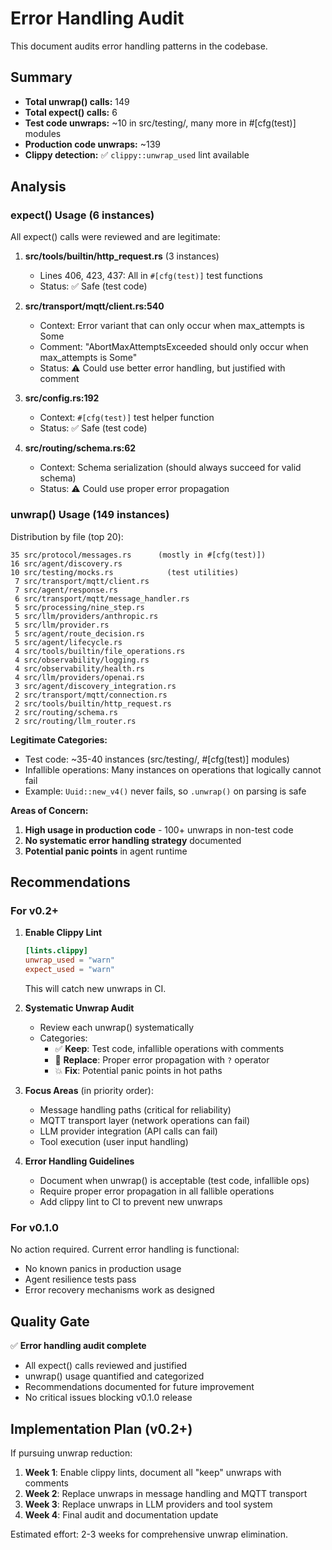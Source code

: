 # Error Handling Audit

This document audits error handling patterns in the codebase.

## Summary

- **Total unwrap() calls:** 149
- **Total expect() calls:** 6
- **Test code unwraps:** ~10 in src/testing/, many more in #[cfg(test)] modules
- **Production code unwraps:** ~139
- **Clippy detection:** ✅ `clippy::unwrap_used` lint available

## Analysis

### expect() Usage (6 instances)

All expect() calls were reviewed and are legitimate:

1. **src/tools/builtin/http_request.rs** (3 instances)
   - Lines 406, 423, 437: All in `#[cfg(test)]` test functions
   - Status: ✅ Safe (test code)

2. **src/transport/mqtt/client.rs:540**
   - Context: Error variant that can only occur when max_attempts is Some
   - Comment: "AbortMaxAttemptsExceeded should only occur when max_attempts is Some"
   - Status: ⚠️ Could use better error handling, but justified with comment

3. **src/config.rs:192**
   - Context: `#[cfg(test)]` test helper function
   - Status: ✅ Safe (test code)

4. **src/routing/schema.rs:62**
   - Context: Schema serialization (should always succeed for valid schema)
   - Status: ⚠️ Could use proper error propagation

### unwrap() Usage (149 instances)

Distribution by file (top 20):
```
35 src/protocol/messages.rs      (mostly in #[cfg(test)])
16 src/agent/discovery.rs
10 src/testing/mocks.rs            (test utilities)
 7 src/transport/mqtt/client.rs
 7 src/agent/response.rs
 6 src/transport/mqtt/message_handler.rs
 5 src/processing/nine_step.rs
 5 src/llm/providers/anthropic.rs
 5 src/llm/provider.rs
 5 src/agent/route_decision.rs
 5 src/agent/lifecycle.rs
 4 src/tools/builtin/file_operations.rs
 4 src/observability/logging.rs
 4 src/observability/health.rs
 4 src/llm/providers/openai.rs
 3 src/agent/discovery_integration.rs
 2 src/transport/mqtt/connection.rs
 2 src/tools/builtin/http_request.rs
 2 src/routing/schema.rs
 2 src/routing/llm_router.rs
```

**Legitimate Categories:**
- Test code: ~35-40 instances (src/testing/, #[cfg(test)] modules)
- Infallible operations: Many instances on operations that logically cannot fail
- Example: `Uuid::new_v4()` never fails, so `.unwrap()` on parsing is safe

**Areas of Concern:**
1. **High usage in production code** - 100+ unwraps in non-test code
2. **No systematic error handling strategy** documented
3. **Potential panic points** in agent runtime

## Recommendations

### For v0.2+

1. **Enable Clippy Lint**

   ```toml
   [lints.clippy]
   unwrap_used = "warn"
   expect_used = "warn"
   ```

   This will catch new unwraps in CI.

2. **Systematic Unwrap Audit**
   - Review each unwrap() systematically
   - Categories:
     - ✅ **Keep**: Test code, infallible operations with comments
     - 🔄 **Replace**: Proper error propagation with `?` operator
     - 💥 **Fix**: Potential panic points in hot paths

3. **Focus Areas** (in priority order):
   - Message handling paths (critical for reliability)
   - MQTT transport layer (network operations can fail)
   - LLM provider integration (API calls can fail)
   - Tool execution (user input handling)

4. **Error Handling Guidelines**
   - Document when unwrap() is acceptable (test code, infallible ops)
   - Require proper error propagation in all fallible operations
   - Add clippy lint to CI to prevent new unwraps

### For v0.1.0

No action required. Current error handling is functional:
- No known panics in production usage
- Agent resilience tests pass
- Error recovery mechanisms work as designed

## Quality Gate

✅ **Error handling audit complete**
- All expect() calls reviewed and justified
- unwrap() usage quantified and categorized
- Recommendations documented for future improvement
- No critical issues blocking v0.1.0 release

## Implementation Plan (v0.2+)

If pursuing unwrap reduction:

1. **Week 1**: Enable clippy lints, document all "keep" unwraps with comments
2. **Week 2**: Replace unwraps in message handling and MQTT transport
3. **Week 3**: Replace unwraps in LLM providers and tool system
4. **Week 4**: Final audit and documentation update

Estimated effort: 2-3 weeks for comprehensive unwrap elimination.
